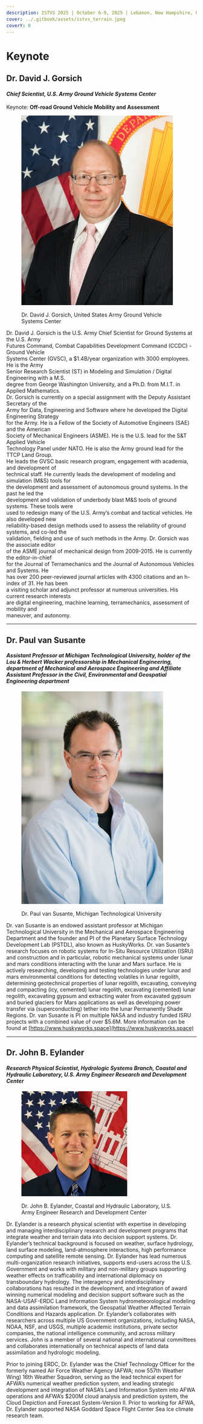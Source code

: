 ```yaml
---
description: ISTVS 2025 | October 6-9, 2025 | Lebanon, New Hampshire, USA
cover: ../.gitbook/assets/istvs_terrain.jpeg
coverY: 0
---
```


# Keynote

## Dr. David J. Gorsich

#### _Chief Scientist, U.S. Army Ground Vehicle Systems Center_

Keynot&#x65;_:_ **Off-road Ground Vehicle Mobility and Assessment**

<figure><img src="../.gitbook/assets/David.J.Gorsich_KeyNoteImage.jpg" alt="" width="401"><figcaption><p>Dr. David J. Gorsich, United States Army Ground Vehicle Systems Center</p></figcaption></figure>

Dr. David J. Gorsich is the U.S. Army Chief Scientist for Ground Systems at the U.S. Army
\
Futures Command, Combat Capabilities Development Command (CCDC) - Ground Vehicle
\
Systems Center (GVSC), a $1.4B/year organization with 3000 employees. He is the Army
\
Senior Research Scientist (ST) in Modeling and Simulation / Digital Engineering with a M.S.
\
degree from George Washington University, and a Ph.D. from M.I.T. in Applied Mathematics.
\
Dr. Gorsich is currently on a special assignment with the Deputy Assistant Secretary of the
\
Army for Data, Engineering and Software where he developed the Digital Engineering Strategy
\
for the Army. He is a Fellow of the Society of Automotive Engineers (SAE) and the American
\
Society of Mechanical Engineers (ASME). He is the U.S. lead for the S\&T Applied Vehicle
\
Technology Panel under NATO. He is also the Army ground lead for the TTCP Land Group.
\
He leads the GVSC basic research program, engagement with academia, and development of
\
technical staff. He currently leads the development of modeling and simulation (M\&S) tools for
\
the development and assessment of autonomous ground systems. In the past he led the
\
development and validation of underbody blast M\&S tools of ground systems. These tools were
\
used to redesign many of the U.S. Army’s combat and tactical vehicles. He also developed new
\
reliability-based design methods used to assess the reliability of ground systems, and co-led the
\
validation, fielding and use of such methods in the Army. Dr. Gorsich was the associate editor
\
of the ASME journal of mechanical design from 2009-2015. He is currently the editor-in-chief
\
for the Journal of Terramechanics and the Journal of Autonomous Vehicles and Systems. He
\
has over 200 peer-reviewed journal articles with 4300 citations and an h-index of 31. He has been
\
a visiting scholar and adjunct professor at numerous universities. His current research interests
\
are digital engineering, machine learning, terramechanics, assessment of mobility and
\
maneuver, and autonomy.

***

## Dr. Paul van Susante

#### _Assistant Professor at Michigan Technological University, holder of the Lou & Herbert Wacker professorship in Mechanical Engineering, department of Mechanical and Aerospace Engineering and Affiliate Assistant Professor in the Civil, Environmental and Geospatial Engineering department_

<figure><img src="../.gitbook/assets/PaulVanSusante_KeyNoteImage.jpg" alt="" width="375"><figcaption><p>Dr. Paul van Susante, Michigan Technological University</p></figcaption></figure>

Dr. van Susante is an endowed assistant professor at Michigan Technological University in the Mechanical and Aerospace Engineering Department and the founder and PI of the Planetary Surface Technology Development Lab (PSTDL), also known as HuskyWorks. Dr. van Susante’s research focuses on robotic systems for In-Situ Resource Utilization (ISRU) and construction and in particular, robotic mechanical systems under lunar and mars conditions interacting with the lunar and Mars surface. He is actively researching, developing and testing technologies under lunar and mars environmental conditions for detecting volatiles in lunar regolith, determining geotechnical properties of lunar regolith, excavating, conveying and compacting (icy, cemented) lunar regolith, excavating (cemented) lunar regolith, excavating gypsum and extracting water from excavated gypsum and buried glaciers for Mars applications as well as developing power transfer via (superconducting) tether into the lunar Permanently Shade Regions. Dr. van Susante is PI on multiple NASA and industry funded ISRU projects with a combined value of over $5.6M. More information can be found at [https://www.huskyworks.space](https://www.huskyworks.space)

***

## Dr. John B. Eylander

#### _Research Physical Scientist, Hydrologic Systems Branch, Coastal and Hydraulic Laboratory, U.S. Army Engineer Research and Development Center_

<figure><img src="../.gitbook/assets/JOHN.B.EYLANDER_KeyNoteImage.jpg" alt=""><figcaption><p>Dr. John B. Eylander, Coastal and Hydraulic Laboratory, U.S. Army Engineer Research and Development Center</p></figcaption></figure>

Dr. Eylander is a research physical scientist with expertise in developing and managing interdisciplinary research and development programs that integrate weather and terrain data into decision support systems.  Dr. Eylander’s technical background is focused on weather, surface hydrology, land surface modeling, land-atmosphere interactions, high performance computing and satellite remote sensing.  Dr. Eylander has lead numerous multi-organization research initiatives, supports end-users across the U.S. Government and works with military and non-military groups supporting weather effects on trafficability and international diplomacy on transboundary hydrology.  The interagency and interdisciplinary collaborations has resulted in the development, and integration of award winning numerical modeling and decision support software such as the NASA-USAF-ERDC Land Information System hydrometeorological modeling and data assimilation framework, the Geospatial Weather Affected Terrain Conditions and Hazards application.  Dr. Eylander’s collaborates with researchers across multiple US Government organizations, including NASA, NOAA, NSF, and USGS, multiple academic institutions, private sector companies, the national intelligence community, and across military services.  John is a member of several national and international committees and collaborates internationally on technical aspects of land data assimilation and hydrologic modeling.&#x20;

Prior to joining ERDC, Dr. Eylander was the Chief Technology Officer for the formerly named Air Force Weather Agency (AFWA; now 557th Weather Wing) 16th Weather Squadron, serving as the lead technical expert for AFWA’s numerical weather prediction system, and leading strategic development and integration of NASA’s Land Information System into AFWA operations and AFWA’s $200M cloud analysis and prediction system, the Cloud Depiction and Forecast System-Version II.  Prior to working for AFWA, Dr. Eylander supported NASA Goddard Space Flight Center Sea Ice climate research team.
